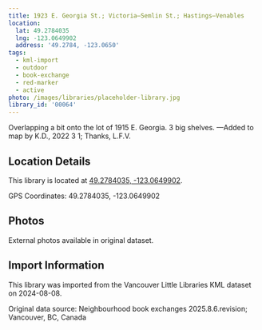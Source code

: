 ```yaml
---
title: 1923 E. Georgia St.; Victoria—Semlin St.; Hastings—Venables
location:
  lat: 49.2784035
  lng: -123.0649902
  address: '49.2784, -123.0650'
tags:
  - kml-import
  - outdoor
  - book-exchange
  - red-marker
  - active
photo: /images/libraries/placeholder-library.jpg
library_id: '00064'
---
```

Overlapping a bit onto the lot of 1915 E. Georgia.
3 big shelves.
—Added to map by K.D., 2022 3 1; Thanks, L.F.V. 

## Location Details

This library is located at [49.2784035, -123.0649902](https://www.google.com/maps?q=49.2784035,-123.0649902).

GPS Coordinates: 49.2784035, -123.0649902

## Photos

External photos available in original dataset.

## Import Information

This library was imported from the Vancouver Little Libraries KML dataset on 2024-08-08.

Original data source: Neighbourhood book exchanges 2025.8.6.revision; Vancouver, BC, Canada
